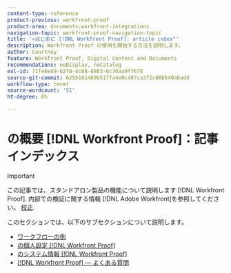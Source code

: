 ```yaml
---
content-type: reference
product-previous: workfront-proof
product-area: documents;workfront-integrations
navigation-topic: workfront-proof-navigation-topic
title: '«はじめに [!DNL Workfront Proof]: article index"'
description: Workfront Proof の使用を開始する方法を説明します。
author: Courtney
feature: Workfront Proof, Digital Content and Documents
recommendations: noDisplay, noCatalog
exl-id: 71fe6ed9-62f8-4c08-8883-6c70aa9f7678
source-git-commit: 6255181469b517fa4e0c487ca372c08b540abadd
workflow-type: tm+mt
source-wordcount: '51'
ht-degree: 0%

---
```


# の概要 [!DNL Workfront Proof]：記事インデックス

<!-- Audited: 1/2024 -->

>[!IMPORTANT]
>
>この記事では、スタンドアロン製品の機能について説明します [!DNL Workfront Proof]. 内部での検証に関する情報 [!DNL Adobe Workfront]を参照してください。 [校正](../../review-and-approve-work/proofing/proofing.md).

このセクションでは、以下のサブセクションについて説明します。

* [ワークフローの例](../../workfront-proof/wp-getstarted/workflow-examples/workflow-examples.md)
* [の個人設定 [!DNL Workfront Proof]](../../workfront-proof/wp-getstarted/personal-settings/personal-settings.md)
* [のシステム情報 [!DNL Workfront Proof]](../../workfront-proof/wp-getstarted/system-information/system-information.md)
* [[!DNL Workfront Proof]  — よくある質問](../../workfront-proof/wp-getstarted/faqs/faqs.md)

